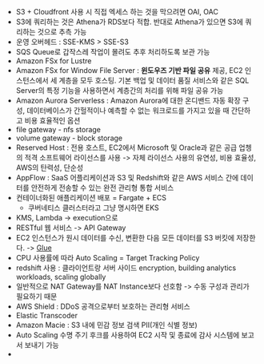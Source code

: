 - S3 + Cloudfront 사용 시 직접 엑세스 하는 것을 막으려면 OAI, OAC
- S3에 쿼리하는 것은 Athena가 RDS보다 적합. 반대로 Athena가 있으면 S3에 쿼리하는 것으로 추측 가능
- 운영 오버헤드 : SSE-KMS > SSE-S3
- SQS Queue로 갑작스레 작업이 몰려도 추후 처리하도록 보관 가능
- Amazon FSx for Lustre
- Amazon FSx for Window File Server : **윈도우즈 기반 파일 공유** 제공, EC2 인스턴스에서 세 계층을 모두 호스팅. 기본 백업 및 데이터 품질 서비스와 같은 SQL Server의 특정 기능을 사용하면서 계층간의 처리를 위해 파일 공유 가능
- Amazon Aurora Serverless : Amazon Aurora에 대한 온디밴드 자동 확장 구성, 데이터베이스가 간헐적이나 예측할 수 없는 워크로드를 가지고 있을 때 간단하고 비용 효율적인 옵션
- file gateway - nfs storage
- volume gateway - block storage
- Reserved Host : 전용 호스트, EC2에서 Microsoft 및 Oracle과 같은 공급 업쳉의 적격 소프트웨어 라이선스를 사용 -> 자체 라이선스 사용의 유연성, 비용 효율성, AWS의 탄력성, 단순성
- AppFlow : SaaS 어플리케이션과 S3 및 Redshift와 같은 AWS 서비스 간에 데이터를 안전하게 전송할 수 있는 완전 관리형 통합 서비스
- 컨테이너화된 애플리케이션 배포 = Fargate + ECS
	- 쿠버네티스 클러스터라고 그냥 명시하면 EKS
- KMS, Lambda -> execution으로
- RESTful 웹 서비스 -> API Gateway
- EC2 인스턴스가 원시 데이터를 수신, 변환한 다음 모든 데이터를 S3 버킷에 저장한다. -> [Glue](AWS_Glue)
- CPU 사용률에 따라 Auto Scaling = Target Tracking Policy
- redshift 사용 : 클라이언트랑 서버 사이드 encryption, building analytics workloads, scaling globally
- 일반적으로 NAT Gateway를 NAT Instance보다 선호함 -> 수동 구성과 관리가 필요하기 때문
- AWS Shield : DDoS 공격으로부터 보호하는 관리형 서비스
- Elastic Transcoder
- Amazon Macie : S3 내에 민감 정보 검색 PII(개인 식별 정보)
- Auto Scaling 수명 주기 후크를 사용하여 EC2 시작 및 종료에 감사 시스템에 보고서 보내기 가능
- 